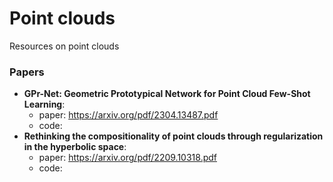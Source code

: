 # Point clouds

Resources on point clouds

### Papers

- **GPr-Net: Geometric Prototypical Network for Point Cloud Few-Shot Learning**: 
	- paper: https://arxiv.org/pdf/2304.13487.pdf
	- code:
- **Rethinking the compositionality of point clouds through regularization in the hyperbolic space**:
	- paper: https://arxiv.org/pdf/2209.10318.pdf
	- code: